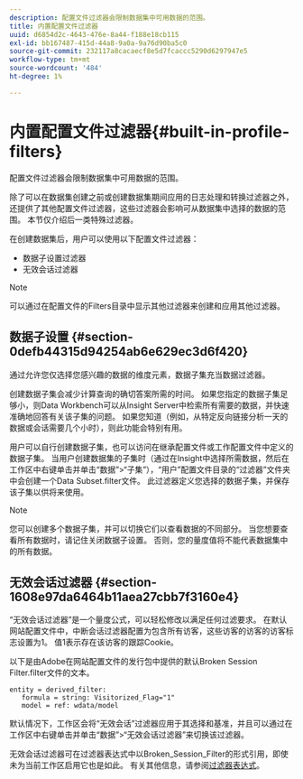 ```yaml
---
description: 配置文件过滤器会限制数据集中可用数据的范围。
title: 内置配置文件过滤器
uuid: d6854d2c-4643-476e-8a44-f188e18cb115
exl-id: bb167487-415d-44a8-9a0a-9a76d90ba5c0
source-git-commit: 232117a8cacaecf8e5d7fcaccc5290d6297947e5
workflow-type: tm+mt
source-wordcount: '484'
ht-degree: 1%

---
```


# 内置配置文件过滤器{#built-in-profile-filters}

配置文件过滤器会限制数据集中可用数据的范围。

除了可以在数据集创建之前或创建数据集期间应用的日志处理和转换过滤器之外，还提供了其他配置文件过滤器，这些过滤器会影响可从数据集中选择的数据的范围。 本节仅介绍后一类特殊过滤器。

在创建数据集后，用户可以使用以下配置文件过滤器：

* 数据子设置过滤器
* 无效会话过滤器

>[!NOTE]
>
>可以通过在配置文件的Filters目录中显示其他过滤器来创建和应用其他过滤器。

## 数据子设置 {#section-0defb44315d94254ab6e629ec3d6f420}

通过允许您仅选择您感兴趣的数据的维度元素，数据子集充当数据过滤器。

创建数据子集会减少计算查询的确切答案所需的时间。 如果您指定的数据子集足够小，则Data Workbench可以从Insight Server中检索所有需要的数据，并快速准确地回答有关该子集的问题。 如果您知道（例如，从特定反向链接分析一天的数据或会话需要几个小时），则此功能会特别有用。

用户可以自行创建数据子集，也可以访问在继承配置文件或工作配置文件中定义的数据子集。 当用户创建数据集的子集时（通过在Insight中选择所需数据，然后在工作区中右键单击并单击“数据”>“子集”），“用户”配置文件目录的“过滤器”文件夹中会创建一个Data Subset.filter文件。 此过滤器定义您选择的数据子集，并保存该子集以供将来使用。

>[!NOTE]
>
>您可以创建多个数据子集，并可以切换它们以查看数据的不同部分。 当您想要查看所有数据时，请记住关闭数据子设置。 否则，您的量度值将不能代表数据集中的所有数据。

## 无效会话过滤器 {#section-1608e97da6464b11aea27cbb7f3160e4}

“无效会话过滤器”是一个量度公式，可以轻松修改以满足任何过滤要求。 在默认网站配置文件中，中断会话过滤器配置为包含所有访客，这些访客的访客的访客标志设置为1。 值1表示存在该访客的跟踪Cookie。

以下是由Adobe在网站配置文件的发行包中提供的默认Broken Session Filter.filter文件的文本。

```
entity = derived_filter:
   formula = string: Visitorized_Flag="1"
   model = ref: wdata/model
```

默认情况下，工作区会将“无效会话”过滤器应用于其选择和基准，并且可以通过在工作区中右键单击并单击“数据”>“无效会话过滤器”来切换该过滤器。

无效会话过滤器可在过滤器表达式中以Broken_Session_Filter的形式引用，即使未为当前工作区启用它也是如此。 有关其他信息，请参阅[过滤器表达式](https://experienceleague.adobe.com/docs/data-workbench/using/client/t-open-ins.html#Syntax_for_Identifiers)。
